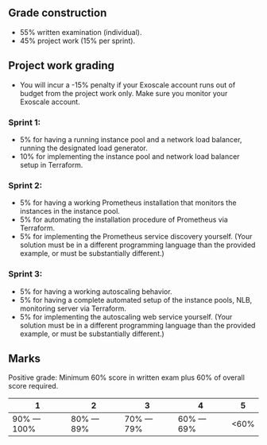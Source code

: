 ## Grade construction

- 55% written examination (individual).
- 45% project work (15% per sprint).

## Project work grading

- You will incur a -15% penalty if your Exoscale account runs out of budget from the project work only. Make sure you monitor your Exoscale account.

### Sprint 1:

- 5% for having a running instance pool and a network load balancer, running the designated load generator.
- 10% for implementing the instance pool and network load balancer setup in Terraform.

### Sprint 2:

- 5% for having a working Prometheus installation that monitors the instances in the instance pool.
- 5% for automating the installation procedure of Prometheus via Terraform.
- 5% for implementing the Prometheus service discovery yourself. (Your solution must be in a different programming language than the provided example, or must be substantially different.)
 
### Sprint 3:

- 5% for having a working autoscaling behavior.
- 5% for having a complete automated setup of the instance pools, NLB, monitoring server via Terraform.
- 5% for implementing the autoscaling web service yourself. (Your solution must be in a different programming language than the provided example, or must be substantially different.)
 
## Marks

Positive grade: Minimum 60% score in written exam plus 60% of overall score required.

| 1          | 2         | 3         | 4         | 5    |
|------------|-----------|-----------|-----------|------|
| 90% — 100% | 80% — 89% | 70% — 79% | 60% — 69% | <60% |
